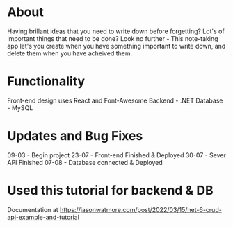 # About
Having brillant ideas that you need to write down before forgetting? Lot's of important things that need to be done?
Look no further - This note-taking app let's you create when you have something important to write down, and delete them when you have acheived them. 

# Functionality
Front-end design uses React and Font-Awesome
Backend - .NET
Database - MySQL

# Updates and Bug Fixes
09-03 - Begin project
23-07 - Front-end Finished & Deployed
30-07 - Sever API Finished
07-08 - Database connected & Deployed


# Used this tutorial for backend & DB
Documentation at https://jasonwatmore.com/post/2022/03/15/net-6-crud-api-example-and-tutorial
